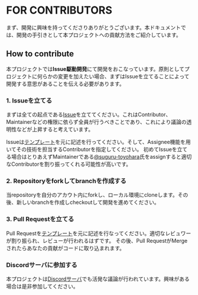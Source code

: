 # FOR CONTRIBUTORS
まず、開発に興味を持ってくださりありがとうございます。本ドキュメントでは、開発の手引きとして本プロジェクトへの貢献方法をご紹介しています。

## How to contribute
本プロジェクトでは**Issue駆動開発**にて開発をおこなっています。原則としてプロジェクトに何らかの変更を加えたい場合、まずはIssueを立てることによって開発する意思があることを伝える必要があります。  

### 1. Issueを立てる
まずは全ての起点である[Issue](https://github.com/tech-creative-club/disaster-platform/issues)を立ててください。これはContributor、Maintainerなどの権限に依らず全員が行うべきことであり、これにより議論の透明性などが上昇すると考えています。  

Issueは[テンプレート]()を元に記述を行ってください。そして、Assignee機能を用いてその技術を担当するContributorを指定してください。
初めてIssueを立てる場合はとりあえずMaintainerである[@suguru-toyohara](https://github.com/suguru-toyohara)氏をassignすると適切なContributorを割り振ってくれる可能性が高いです。

### 2. Repositoryをforkしてbranchを作成する
当repositoryを自分のアカウト内にforkし、ローカル環境にcloneします。その後、新しいbranchを作成しcheckoutして開発を進めてください。  

### 3. Pull Requestを立てる
Pull Requestを[テンプレート]()を元に記述を行なってください。適切なレビュワーが割り振られ、レビューが行われるはずです。
その後、Pull RequestがMergeされたらあなたの貢献がコードに取り込まれます。

### Discordサーバに参加する
本プロジェクトは[Discordサーバ](https://discord.gg/fy6g7YbhRK)でも活発な議論が行われています。興味がある場合は是非参加してください。